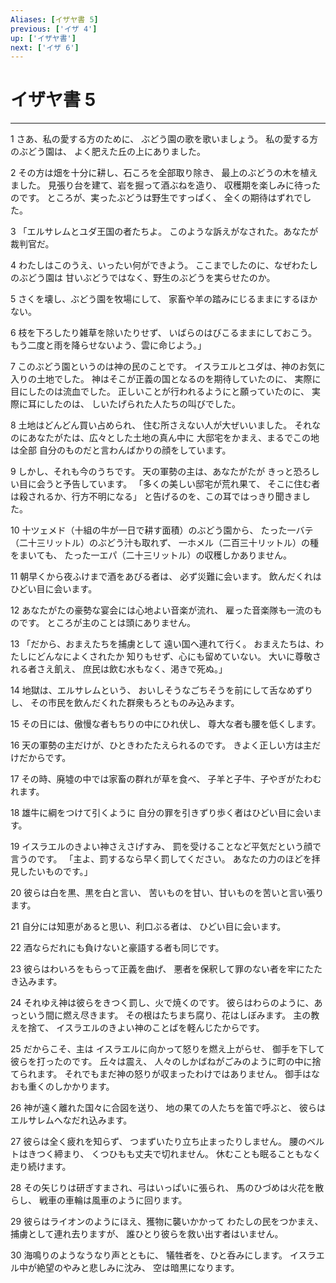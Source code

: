 ```yaml
---
Aliases: [イザヤ書 5]
previous: ['イザ 4']
up: ['イザヤ書']
next: ['イザ 6']
---
```

# イザヤ書 5

***




1 
さあ、私の愛する方のために、 ぶどう園の歌を歌いましょう。 私の愛する方のぶどう園は、 よく肥えた丘の上にありました。 



2 
その方は畑を十分に耕し、石ころを全部取り除き、 最上のぶどうの木を植えました。 見張り台を建て、岩を掘って酒ぶねを造り、 収穫期を楽しみに待ったのです。 ところが、実ったぶどうは野生ですっぱく、 全くの期待はずれでした。 



3 
「エルサレムとユダ王国の者たちよ。 このような訴えがなされた。あなたが裁判官だ。 



4 
わたしはこのうえ、いったい何ができよう。 ここまでしたのに、なぜわたしのぶどう園は 甘いぶどうではなく、野生のぶどうを実らせたのか。 



5 
さくを壊し、ぶどう園を牧場にして、 家畜や羊の踏みにじるままにするほかない。 



6 
枝を下ろしたり雑草を除いたりせず、 いばらのはびこるままにしておこう。 もう二度と雨を降らせないよう、雲に命じよう。」 



7 
このぶどう園というのは神の民のことです。 イスラエルとユダは、神のお気に入りの土地でした。 神はそこが正義の国となるのを期待していたのに、 実際に目にしたのは流血でした。 正しいことが行われるようにと願っていたのに、 実際に耳にしたのは、 しいたげられた人たちの叫びでした。 



8 
土地はどんどん買い占められ、 住む所さえない人が大ぜいいました。 それなのにあなたがたは、広々とした土地の真ん中に 大邸宅をかまえ、まるでこの地は全部 自分のものだと言わんばかりの顔をしています。 



9 
しかし、それも今のうちです。 天の軍勢の主は、あなたがたが きっと恐ろしい目に会うと予告しています。 「多くの美しい邸宅が荒れ果て、 そこに住む者は殺されるか、行方不明になる」 と告げるのを、この耳ではっきり聞きました。 



10 
十ツェメド（十組の牛が一日で耕す面積）のぶどう園から、 たった一バテ（二十三リットル）のぶどう汁も取れず、 一ホメル（二百三十リットル）の種をまいても、 たった一エパ（二十三リットル）の収穫しかありません。 



11 
朝早くから夜ふけまで酒をあびる者は、 必ず災難に会います。 飲んだくれはひどい目に会います。 



12 
あなたがたの豪勢な宴会には心地よい音楽が流れ、 雇った音楽隊も一流のものです。 ところが主のことは頭にありません。 



13 
「だから、おまえたちを捕虜として 遠い国へ連れて行く。 おまえたちは、わたしにどんなによくされたか 知りもせず、心にも留めていない。 大いに尊敬される者さえ飢え、 庶民は飲む水もなく、渇きで死ぬ。」 



14 
地獄は、エルサレムという、 おいしそうなごちそうを前にして舌なめずりし、 その市民を飲んだくれた群衆もろとものみ込みます。 



15 
その日には、傲慢な者もちりの中にひれ伏し、 尊大な者も腰を低くします。 



16 
天の軍勢の主だけが、ひときわたたえられるのです。 きよく正しい方は主だけだからです。 



17 
その時、廃墟の中では家畜の群れが草を食べ、 子羊と子牛、子やぎがたわむれます。 



18 
雄牛に綱をつけて引くように 自分の罪を引きずり歩く者はひどい目に会います。 



19 
イスラエルのきよい神さえさげすみ、 罰を受けることなど平気だという顔で言うのです。 「主よ、罰するなら早く罰してください。 あなたの力のほどを拝見したいものです。」 



20 
彼らは白を黒、黒を白と言い、 苦いものを甘い、甘いものを苦いと言い張ります。 



21 
自分には知恵があると思い、利口ぶる者は、 ひどい目に会います。 



22 
酒ならだれにも負けないと豪語する者も同じです。 



23 
彼らはわいろをもらって正義を曲げ、 悪者を保釈して罪のない者を牢にたたき込みます。 



24 
それゆえ神は彼らをきつく罰し、火で焼くのです。 彼らはわらのように、あっという間に燃え尽きます。 その根はたちまち腐り、花はしぼみます。 主の教えを捨て、 イスラエルのきよい神のことばを軽んじたからです。 



25 
だからこそ、主は イスラエルに向かって怒りを燃え上がらせ、 御手を下して彼らを打ったのです。 丘々は震え、 人々のしかばねがごみのように町の中に捨てられます。 それでもまだ神の怒りが収まったわけではありません。 御手はなおも重くのしかかります。 



26 
神が遠く離れた国々に合図を送り、 地の果ての人たちを笛で呼ぶと、 彼らはエルサレムへなだれ込みます。 



27 
彼らは全く疲れを知らず、 つまずいたり立ち止まったりしません。 腰のベルトはきつく締まり、 くつひもも丈夫で切れません。 休むことも眠ることもなく走り続けます。 



28 
その矢じりは研ぎすまされ、弓はいっぱいに張られ、 馬のひづめは火花を散らし、 戦車の車輪は風車のように回ります。 



29 
彼らはライオンのようにほえ、獲物に襲いかかって わたしの民をつかまえ、捕虜として連れ去りますが、 誰ひとり彼らを救い出す者はいません。 



30 
海鳴りのようなうなり声とともに、 犠牲者を、ひと呑みにします。 イスラエル中が絶望のやみと悲しみに沈み、 空は暗黒になります。
